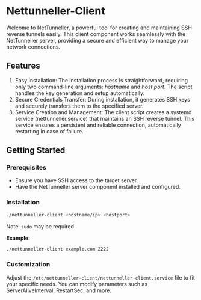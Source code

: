 # Nettunneller-Client

Welcome to NetTunneller, a powerful tool for creating and maintaining SSH reverse tunnels easily. This client component works seamlessly with the NetTunneller server, providing a secure and efficient way to manage your network connections.


## Features

1. Easy Installation: The installation process is straightforward, requiring only two command-line arguments: *hostname* and *host port*. The script handles the key generation and setup automatically.
2. Secure Credentials Transfer: During installation, it generates SSH keys and securely transfers them to the specified server.
3. Service Creation and Management: The client script creates a systemd service (nettunneller.service) that maintains an SSH reverse tunnel. This service ensures a persistent and reliable connection, automatically restarting in case of failure.

## Getting Started
### Prerequisites
- Ensure you have SSH access to the target server.
- Have the NetTunneller server component installed and configured.

### Installation

```bash
./nettunneller-client <hostname/ip> <hostport>
```
Note: ```sudo``` may be required

**Example**: 
```bash
./nettunneller-client example.com 2222
```

### Customization

Adjust the ```/etc/nettunneller-client/nettunneller-client.service``` file to fit your specific needs. You can modify parameters such as ServerAliveInterval, RestartSec, and more.
